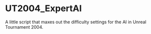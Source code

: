 # UT2004_ExpertAI
A little script that maxes out the difficulty settings for the AI in Unreal Tournament 2004.
